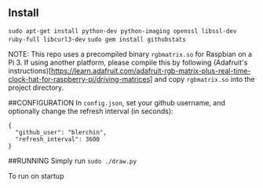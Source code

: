 ## Install
`sudo apt-get install python-dev python-imaging openssl libssl-dev ruby-full libcurl3-dev`
`sudo gem install githubstats`

NOTE: This repo uses a precompiled binary `rgbmatrix.so` for Raspbian on a Pi 3. If using another platform, please compile this by following (Adafruit's instructions)[https://learn.adafruit.com/adafruit-rgb-matrix-plus-real-time-clock-hat-for-raspberry-pi/driving-matrices] and copy `rgbmatrix.so` into the project directory.

##CONFIGURATION
In `config.json`, set your github username, and optionally change the refresh interval (in seconds):
```
{
  "github_user": "blerchin",
  "refresh_interval": 3600
}
```

##RUNNING
Simply run `sudo ./draw.py`

To run on startup



